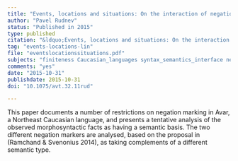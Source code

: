 ```yaml
---
title: "Events, locations and situations: On the interaction of negation and finiteness in Avar"
author: "Pavel Rudnev"
status: "Published in 2015"
type: published
citation: "&ldquo;Events, locations and situations: On the interaction of negation and finiteness in Avar,&rdquo; <a href=\"http://dx.doi.org/10.1075/avt.32.11rud\"><em>Linguistics in the Netherlands</em> (32), pp.&nbsp;142–154</a>."
tag: "events-locations-lin"
file: "eventslocationssituations.pdf"
subjects: "finiteness Caucasian_languages syntax_semantics_interface negation syntax"
comments: "yes"
date: "2015-10-31"
publishdate: 2015-10-31
doi: "10.1075/avt.32.11rud"

---
```


This paper documents a number of restrictions on negation marking in Avar, a Northeast Caucasian language, and presents a tentative analysis of the observed morphosyntactic facts as having a semantic basis. The two different negation markers are analysed, based on the proposal in (Ramchand & Svenonius 2014), as taking complements of a different semantic type.
